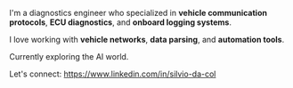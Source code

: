 I'm a diagnostics engineer who specialized in **vehicle communication protocols**, **ECU diagnostics**, and **onboard logging systems**.

I love working with **vehicle networks**, **data parsing**, and **automation tools**.

Currently exploring the AI world.

Let's connect: https://www.linkedin.com/in/silvio-da-col
